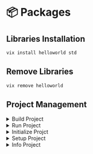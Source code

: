 # 📦 Packages

## Libraries Installation

```bash
vix install helloworld std
```

## Remove Libraries

```bash
vix remove helloworld
```

## Project Management

<details>

<summary>Build Project</summary>

```cmake
vix prj build
```

</details>

<details>

<summary>Run Project</summary>

```cmake
vix prj run
```

</details>

<details>

<summary>Initialize Projct</summary>

<pre class="language-cpp"><code class="lang-cpp"><strong>vix prj init
</strong><strong>//Name: 
</strong><strong>//Version: 
</strong><strong>//Authors: 
</strong><strong>//Description: 
</strong><strong>//Dependencies: </strong></code></pre>

</details>

<details>

<summary>Setup Project</summary>

```cpp
vix prj setup
//install dependencies
```

</details>

<details>

<summary>Info Project</summary>

```cpp
vix prj info
//Name: 
//Version: 
//Authors: 
//Description: 
//Dependencies: 
```

</details>
